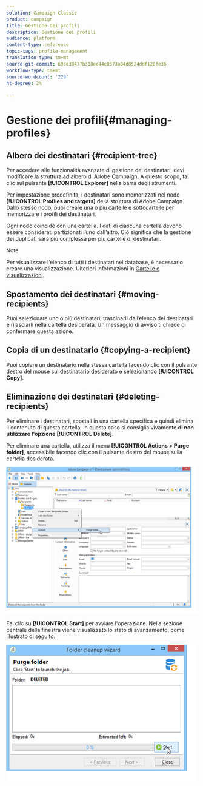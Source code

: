 ```yaml
---
solution: Campaign Classic
product: campaign
title: Gestione dei profili
description: Gestione dei profili
audience: platform
content-type: reference
topic-tags: profile-management
translation-type: tm+mt
source-git-commit: 693e38477b318ee44e0373a04d8524ddf128fe36
workflow-type: tm+mt
source-wordcount: '229'
ht-degree: 2%

---
```



# Gestione dei profili{#managing-profiles}

## Albero dei destinatari {#recipient-tree}

Per accedere alle funzionalità avanzate di gestione dei destinatari, devi modificare la struttura ad albero di Adobe Campaign. A questo scopo, fai clic sul pulsante **[!UICONTROL Explorer]** nella barra degli strumenti.

Per impostazione predefinita, i destinatari sono memorizzati nel nodo **[!UICONTROL Profiles and targets]** della struttura di Adobe Campaign. Dallo stesso nodo, puoi creare una o più cartelle e sottocartelle per memorizzare i profili dei destinatari.

Ogni nodo coincide con una cartella. I dati di ciascuna cartella devono essere considerati partizionati l’uno dall’altro. Ciò significa che la gestione dei duplicati sarà più complessa per più cartelle di destinatari.

>[!NOTE]
>
>Per visualizzare l’elenco di tutti i destinatari nel database, è necessario creare una visualizzazione. Ulteriori informazioni in [Cartelle e visualizzazioni](../../platform/using/access-management-folders.md).

## Spostamento dei destinatari {#moving-recipients}

Puoi selezionare uno o più destinatari, trascinarli dall’elenco dei destinatari e rilasciarli nella cartella desiderata. Un messaggio di avviso ti chiede di confermare questa azione.

## Copia di un destinatario {#copying-a-recipient}

Puoi copiare un destinatario nella stessa cartella facendo clic con il pulsante destro del mouse sul destinatario desiderato e selezionando **[!UICONTROL Copy]**.

## Eliminazione dei destinatari {#deleting-recipients}

Per eliminare i destinatari, spostali in una cartella specifica e quindi elimina il contenuto di questa cartella. In questo caso si consiglia vivamente **di non utilizzare l&#39;opzione** **[!UICONTROL Delete]**.

Per eliminare una cartella, utilizza il menu **[!UICONTROL Actions > Purge folder]**, accessibile facendo clic con il pulsante destro del mouse sulla cartella desiderata.

![](assets/s_ncs_user_purge_folder.png)

Fai clic su **[!UICONTROL Start]** per avviare l&#39;operazione. Nella sezione centrale della finestra viene visualizzato lo stato di avanzamento, come illustrato di seguito:

![](assets/s_ncs_user_purge_folder_start.png)

